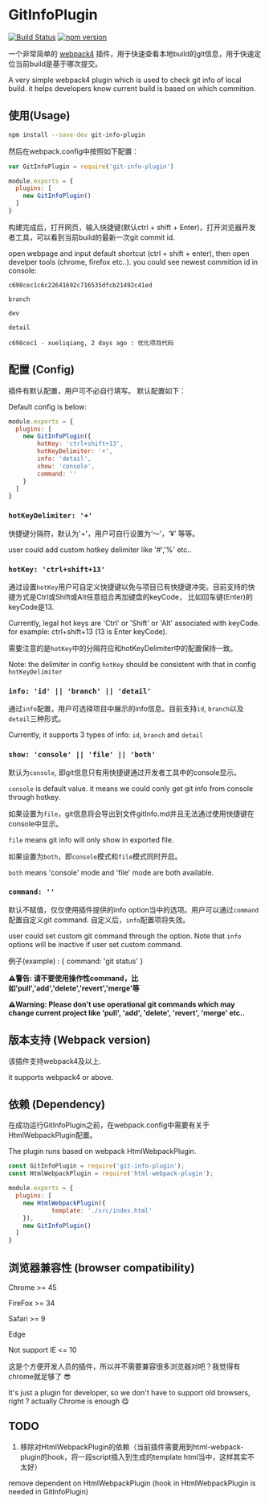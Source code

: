 # GitInfoPlugin

[![Build Status](https://travis-ci.org/xuelq007/GitInfoPlugin.svg?branch=master)](https://travis-ci.org/xuelq007/GitInfoPlugin)
[![npm version](https://badge.fury.io/js/git-info-plugin.svg)](https://badge.fury.io/js/git-info-plugin)

一个非常简单的 [webpack4](https://webpack.js.org/) 插件，用于快速查看本地build的git信息，用于快速定位当前build是基于哪次提交。

A very simple webpack4 plugin which is used to check git info of local build. it helps developers know current build is based on which commition.

## 使用(Usage)

```bash
npm install --save-dev git-info-plugin
```

然后在webpack.config中按照如下配置：

```javascript
var GitInfoPlugin = require('git-info-plugin')

module.exports = {
  plugins: [
    new GitInfoPlugin()
  ]
}
```

构建完成后，打开网页，输入快捷键(默认ctrl + shift + Enter)，打开浏览器开发者工具，可以看到当前build的最新一次git commit id.

open webpage and input default shortcut (ctrl + shift + enter), then open develper tools (chrome, firefox etc..). you could see newest commition id in console: 

```
c698cec1c6c22641692c716535dfcb21492c41ed
```

`branch`

```
dev
```

`detail`

```
c698cec1 - xueliqiang, 2 days ago : 优化项目代码
```


## 配置 (Config)

插件有默认配置，用户可不必自行填写。 默认配置如下：

Default config is below:

```javascript
module.exports = {
  plugins: [
    new GitInfoPlugin({
        hotKey: 'ctrl+shift+13',
        hotKeyDelimiter: '+',
        info: 'detail',
        show: 'console',
        command: ''
    }
  ]
}
```

### `hotKeyDelimiter: '+'`

快捷键分隔符，默认为'+'，用户可自行设置为‘～’，‘¥’ 等等。

user could add custom hotkey delimiter like '#','%' etc..


### `hotKey: 'ctrl+shift+13'`

通过设置`hotKey`用户可自定义快捷键以免与项目已有快捷键冲突。目前支持的快捷方式是Ctrl或Shift或Alt任意组合再加键盘的keyCode，
比如回车键(Enter)的keyCode是13.

Currently, legal hot keys are 'Ctrl' or 'Shift' or 'Alt' associated with keyCode. for example: ctrl+shift+13 (13 is Enter keyCode).


需要注意的是`hotKey`中的分隔符应和hotKeyDelimiter中的配置保持一致。

Note: the delimiter in config `hotKey` should be consistent with that in config `hotKeyDelimiter`


### `info: 'id' || 'branch' || 'detail'`

通过`info`配置，用户可选择项目中展示的info信息。目前支持`id`, `branch`以及`detail`三种形式。

Currently, it supports 3 types of info: `id`, `branch` and `detail`


### `show: 'console' || 'file' || 'both'`

默认为`console`, 即git信息只有用快捷键通过开发者工具中的console显示。

`console` is default value. it means we could conly get git info from console through hotkey.

如果设置为`file`，git信息将会导出到文件gitInfo.md并且无法通过使用快捷键在console中显示。

`file` means git info will only show in exported file. 

如果设置为`both`，即`console`模式和`file`模式同时开启。

`both` means 'console' mode and 'file' mode are both available.


### `command: ''`

默认不赋值，仅仅使用插件提供的info option当中的选项。用户可以通过`command`配置自定义git command. 自定义后，`info`配置项将失效。

user could set custom git command through the option. Note that `info` options will be inactive if user set custom command.

例子(example) : { command: 'git status' }

**:warning:警告: 请不要使用操作性command，比如'pull','add','delete','revert','merge'等**

**:warning:Warning: Please don't use operational git commands which may change current project like 'pull', 'add', 'delete', 'revert', 'merge' etc..**

## 版本支持 (Webpack version)

该插件支持webpack4及以上.

it supports webpack4 or above.


## 依赖 (Dependency)

在成功运行GitInfoPlugin之前，在webpack.config中需要有关于HtmlWebpackPlugin配置。

The plugin runs based on webpack HtmlWebpackPlugin.

```javascript
const GitInfoPlugin = require('git-info-plugin');
const HtmlWebpackPlugin = require('html-webpack-plugin');

module.exports = {
  plugins: [
    new HtmlWebpackPlugin({
            template: './src/index.html'
    }),
    new GitInfoPlugin()
  ]
}
```

## 浏览器兼容性 (browser compatibility)

Chrome >= 45

FireFox >= 34

Safari >= 9

Edge

Not support IE <= 10

这是个方便开发人员的插件，所以并不需要兼容很多浏览器对吧？我觉得有chrome就足够了 :sunglasses:

It's just a plugin for developer, so we don't have to support old browsers, right ? actually Chrome is enough :yum:


## TODO

 1. 移除对HtmlWebpackPlugin的依赖（当前插件需要用到html-webpack-plugin的hook，将一段script插入到生成的template html当中，这样其实不太好）

   remove dependent on HtmlWebpackPlugin (hook in HtmlWebpackPlugin  is needed in GitInfoPlugin)
